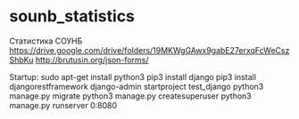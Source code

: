 # sounb_statistics
Статистика СОУНБ
https://drive.google.com/drive/folders/19MKWgGAwx9gabE27erxqFcWeCszShbKu
http://brutusin.org/json-forms/ 



Startup:
sudo apt-get install python3
pip3 install django
pip3 install djangorestframework
django-admin startproject test_django
python3 manage.py migrate
python3 manage.py createsuperuser
python3 manage.py runserver 0:8080
